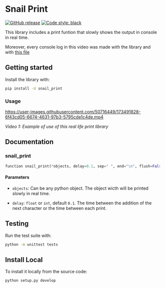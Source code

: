 # Snail Print

[![GitHub release](https://img.shields.io/github/v/release/Baelfire18/slow_print.svg)](../../releases/latest)
<a href="https://github.com/psf/black"><img alt="Code style: black" src="https://img.shields.io/badge/code%20style-black-000000.svg"></a>

This library includes a print funtion that slowly shows the output in console in real time.



Moreover, every console log in this video was made with the library and with [this file](https://github.com/Baelfire18/snail_print/master/presentation.py)

## Getting started

Install the library with:

```sh
pip install -U snail_print
```

### Usage

https://user-images.githubusercontent.com/50716449/173491828-6f43cd05-6674-4631-97b3-5795cde1c4de.mp4

*Video 1: Example of use of this real life print library*

## Documentation

### snail_print

```python
function snail_print(*objects, delay=0.1, sep=" ", end="\n", flush=False)
```

#### Parameters

+ `objects`: Can be any python object.
The object wicth will be printed slowly in real time.

+ `delay`: `float` or `int`, default `0.1`.
The time between the addition of the next character or the time between each print.


## Testing

Run the test suite with:

```sh
python -m unittest tests
```

## Install Local

To install it locally from the source code:

```sh
python setup.py develop
```
